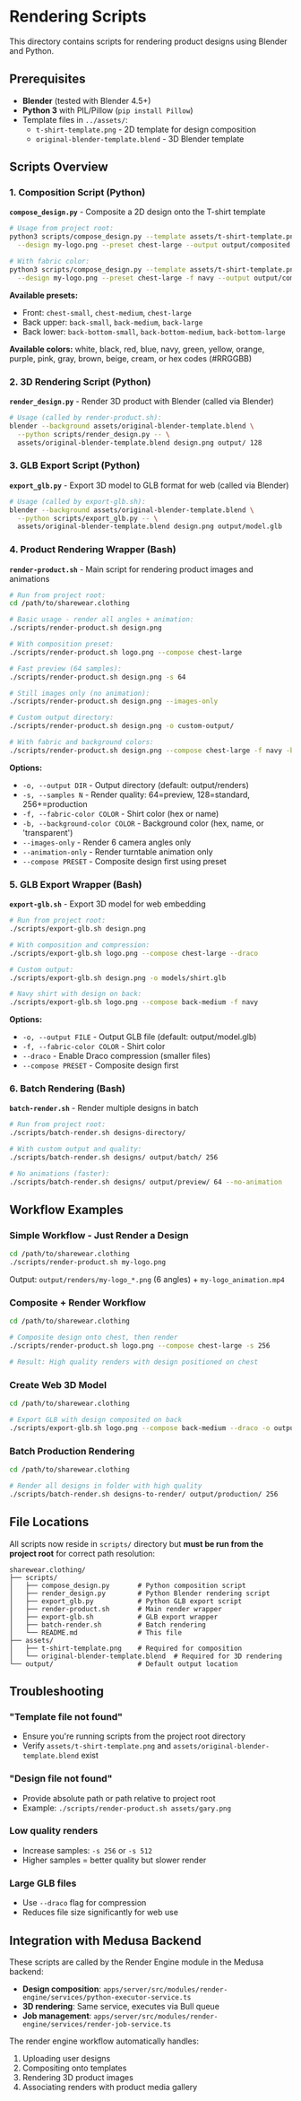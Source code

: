 # Rendering Scripts

This directory contains scripts for rendering product designs using Blender and Python.

## Prerequisites

- **Blender** (tested with Blender 4.5+)
- **Python 3** with PIL/Pillow (`pip install Pillow`)
- Template files in `../assets/`:
  - `t-shirt-template.png` - 2D template for design composition
  - `original-blender-template.blend` - 3D Blender template

## Scripts Overview

### 1. Composition Script (Python)

**`compose_design.py`** - Composite a 2D design onto the T-shirt template

```bash
# Usage from project root:
python3 scripts/compose_design.py --template assets/t-shirt-template.png \
  --design my-logo.png --preset chest-large --output output/composited.png

# With fabric color:
python3 scripts/compose_design.py --template assets/t-shirt-template.png \
  --design my-logo.png --preset chest-large -f navy --output output/composited.png
```

**Available presets:**
- Front: `chest-small`, `chest-medium`, `chest-large`
- Back upper: `back-small`, `back-medium`, `back-large`
- Back lower: `back-bottom-small`, `back-bottom-medium`, `back-bottom-large`

**Available colors:** white, black, red, blue, navy, green, yellow, orange, purple, pink, gray, brown, beige, cream, or hex codes (#RRGGBB)

### 2. 3D Rendering Script (Python)

**`render_design.py`** - Render 3D product with Blender (called via Blender)

```bash
# Usage (called by render-product.sh):
blender --background assets/original-blender-template.blend \
  --python scripts/render_design.py -- \
  assets/original-blender-template.blend design.png output/ 128
```

### 3. GLB Export Script (Python)

**`export_glb.py`** - Export 3D model to GLB format for web (called via Blender)

```bash
# Usage (called by export-glb.sh):
blender --background assets/original-blender-template.blend \
  --python scripts/export_glb.py -- \
  assets/original-blender-template.blend design.png output/model.glb
```

### 4. Product Rendering Wrapper (Bash)

**`render-product.sh`** - Main script for rendering product images and animations

```bash
# Run from project root:
cd /path/to/sharewear.clothing

# Basic usage - render all angles + animation:
./scripts/render-product.sh design.png

# With composition preset:
./scripts/render-product.sh logo.png --compose chest-large

# Fast preview (64 samples):
./scripts/render-product.sh design.png -s 64

# Still images only (no animation):
./scripts/render-product.sh design.png --images-only

# Custom output directory:
./scripts/render-product.sh design.png -o custom-output/

# With fabric and background colors:
./scripts/render-product.sh design.png --compose chest-large -f navy -b white
```

**Options:**
- `-o, --output DIR` - Output directory (default: output/renders)
- `-s, --samples N` - Render quality: 64=preview, 128=standard, 256+=production
- `-f, --fabric-color COLOR` - Shirt color (hex or name)
- `-b, --background-color COLOR` - Background color (hex, name, or 'transparent')
- `--images-only` - Render 6 camera angles only
- `--animation-only` - Render turntable animation only
- `--compose PRESET` - Composite design first using preset

### 5. GLB Export Wrapper (Bash)

**`export-glb.sh`** - Export 3D model for web embedding

```bash
# Run from project root:
./scripts/export-glb.sh design.png

# With composition and compression:
./scripts/export-glb.sh logo.png --compose chest-large --draco

# Custom output:
./scripts/export-glb.sh design.png -o models/shirt.glb

# Navy shirt with design on back:
./scripts/export-glb.sh logo.png --compose back-medium -f navy
```

**Options:**
- `-o, --output FILE` - Output GLB file (default: output/model.glb)
- `-f, --fabric-color COLOR` - Shirt color
- `--draco` - Enable Draco compression (smaller files)
- `--compose PRESET` - Composite design first

### 6. Batch Rendering (Bash)

**`batch-render.sh`** - Render multiple designs in batch

```bash
# Run from project root:
./scripts/batch-render.sh designs-directory/

# With custom output and quality:
./scripts/batch-render.sh designs/ output/batch/ 256

# No animations (faster):
./scripts/batch-render.sh designs/ output/preview/ 64 --no-animation
```

## Workflow Examples

### Simple Workflow - Just Render a Design

```bash
cd /path/to/sharewear.clothing
./scripts/render-product.sh my-logo.png
```

Output: `output/renders/my-logo_*.png` (6 angles) + `my-logo_animation.mp4`

### Composite + Render Workflow

```bash
cd /path/to/sharewear.clothing

# Composite design onto chest, then render
./scripts/render-product.sh logo.png --compose chest-large -s 256

# Result: High quality renders with design positioned on chest
```

### Create Web 3D Model

```bash
cd /path/to/sharewear.clothing

# Export GLB with design composited on back
./scripts/export-glb.sh logo.png --compose back-medium --draco -o output/shirt.glb
```

### Batch Production Rendering

```bash
cd /path/to/sharewear.clothing

# Render all designs in folder with high quality
./scripts/batch-render.sh designs-to-render/ output/production/ 256
```

## File Locations

All scripts now reside in `scripts/` directory but **must be run from the project root** for correct path resolution:

```
sharewear.clothing/
├── scripts/
│   ├── compose_design.py       # Python composition script
│   ├── render_design.py        # Python Blender rendering script
│   ├── export_glb.py           # Python GLB export script
│   ├── render-product.sh       # Main render wrapper
│   ├── export-glb.sh           # GLB export wrapper
│   ├── batch-render.sh         # Batch rendering
│   └── README.md               # This file
├── assets/
│   ├── t-shirt-template.png    # Required for composition
│   └── original-blender-template.blend  # Required for 3D rendering
└── output/                     # Default output location
```

## Troubleshooting

### "Template file not found"
- Ensure you're running scripts from the project root directory
- Verify `assets/t-shirt-template.png` and `assets/original-blender-template.blend` exist

### "Design file not found"
- Provide absolute path or path relative to project root
- Example: `./scripts/render-product.sh assets/gary.png`

### Low quality renders
- Increase samples: `-s 256` or `-s 512`
- Higher samples = better quality but slower render

### Large GLB files
- Use `--draco` flag for compression
- Reduces file size significantly for web use

## Integration with Medusa Backend

These scripts are called by the Render Engine module in the Medusa backend:

- **Design composition**: `apps/server/src/modules/render-engine/services/python-executor-service.ts`
- **3D rendering**: Same service, executes via Bull queue
- **Job management**: `apps/server/src/modules/render-engine/services/render-job-service.ts`

The render engine workflow automatically handles:
1. Uploading user designs
2. Compositing onto templates
3. Rendering 3D product images
4. Associating renders with product media gallery
